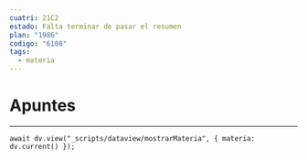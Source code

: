 ```yaml
---
cuatri: 21C2
estado: Falta terminar de pasar el resumen
plan: "1986"
codigo: "6108"
tags:
  - materia
---
```

# Apuntes 
---
```dataviewjs
await dv.view("_scripts/dataview/mostrarMateria", { materia: dv.current() });
```